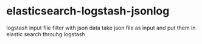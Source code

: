 # elasticsearch-logstash-jsonlog
logstash input file filter with json data
take json file as input and put them in elastic search throuhg logstash
